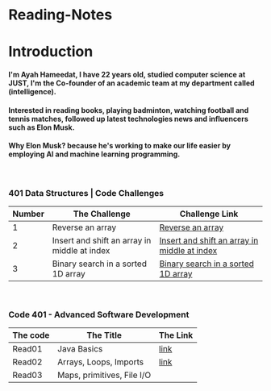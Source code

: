 # Reading-Notes


# Introduction
#### I'm Ayah Hameedat, I have 22 years old, studied computer science at JUST, I'm the Co-founder of an academic team at my department called (intelligence).

#### Interested in reading books, playing badminton, watching football and tennis matches, followed up latest technologies news and influencers such as Elon Musk.
#### Why Elon Musk? because he's working to make our life easier by employing AI and machine learning programming.

<br>

### **401 Data Structures | Code Challenges** 
Number | The Challenge | Challenge Link
------ | --------------|------
1 | Reverse an array | [Reverse an array]()
2 | Insert and shift an array in middle at index | [Insert and shift an array in middle at index]()
3 | Binary search in a sorted 1D array | [Binary search in a sorted 1D array]()

<br>


### **Code 401 - Advanced Software Development**

The code | The Title | The Link
------ | ------|------
Read01 | Java Basics | [link](https://ayahhameedat.github.io/reading-notes/Read01)
Read02 | Arrays, Loops, Imports | [link](https://ayahhameedat.github.io/reading-notes/Read02)
Read03 | Maps, primitives, File I/O | 
